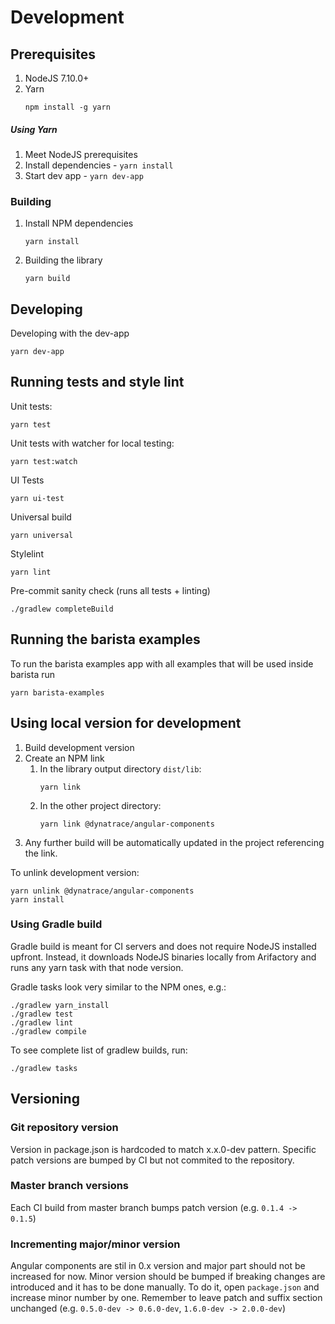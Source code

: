 # Development

## Prerequisites

1. NodeJS 7.10.0+
2. Yarn
   ```
   npm install -g yarn
   ```

##### Using Yarn
1. Meet NodeJS prerequisites
2. Install dependencies - `yarn install`
3. Start dev app - `yarn dev-app` 

### Building
1. Install NPM dependencies
   ```
   yarn install
   ```
2. Building the library
   ```
   yarn build
   ```

## Developing
Developing with the dev-app
```
yarn dev-app
```

## Running tests and style lint
Unit tests:
```
yarn test
```

Unit tests with watcher for local testing:
```
yarn test:watch
```

UI Tests
```
yarn ui-test
```

Universal build
```
yarn universal
```

Stylelint
```
yarn lint
```

Pre-commit sanity check (runs all tests + linting)
```
./gradlew completeBuild
```

## Running the barista examples

To run the barista examples app with all examples that will be used inside barista run

```
yarn barista-examples
```

## Using local version for development

1. Build development version
1. Create an NPM link
   1. In the library output directory `dist/lib`:
      ```
      yarn link
      ```
   1. In the other project directory:
      ```
      yarn link @dynatrace/angular-components
      ```
1. Any further build will be automatically updated in the project referencing the link.

To unlink development version:
```
yarn unlink @dynatrace/angular-components
yarn install
```

### Using Gradle build

Gradle build is meant for CI servers and does not require NodeJS installed upfront. 
Instead, it downloads NodeJS binaries locally from Arifactory and runs any yarn task with that node version.

Gradle tasks look very similar to the NPM ones, e.g.:
```
./gradlew yarn_install
./gradlew test
./gradlew lint
./gradlew compile
``` 
To see complete list of gradlew builds, run:
```
./gradlew tasks
```

## Versioning

### Git repository version

Version in package.json is hardcoded to match x.x.0-dev pattern. 
Specific patch versions are bumped by CI but not commited to the repository.

### Master branch versions

Each CI build from master branch bumps patch version (e.g. `0.1.4 -> 0.1.5`)

### Incrementing major/minor version

Angular components are stil in 0.x version and major part should not be increased for now.
Minor version should be bumped if breaking changes are introduced and it has to be done manually. 
To do it, open `package.json` and increase minor number by one.
Remember to leave patch and suffix section unchanged (e.g. `0.5.0-dev -> 0.6.0-dev`, `1.6.0-dev -> 2.0.0-dev`)

